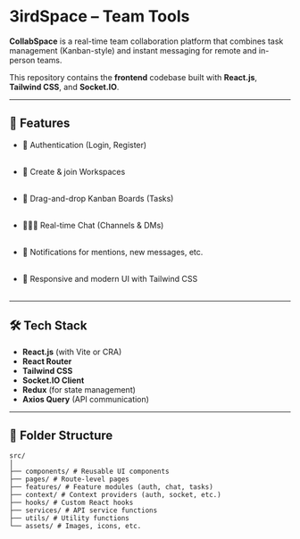 # 3irdSpace – Team Tools

**CollabSpace** is a real-time team collaboration platform that combines task management (Kanban-style) and instant messaging for remote and in-person teams.

This repository contains the **frontend** codebase built with **React.js**, **Tailwind CSS**, and **Socket.IO**.

---

## 🚀 Features

- 🔐 Authentication (Login, Register)<br/><br/>

- 🏢 Create & join Workspaces<br/><br/>
- 🧱 Drag-and-drop Kanban Boards (Tasks)<br/><br/>
- 🧑‍🤝‍🧑 Real-time Chat (Channels & DMs)<br/><br/>
- 🔔 Notifications for mentions, new messages, etc.<br/><br/>
- 🎨 Responsive and modern UI with Tailwind CSS<br/><br/>

---

## 🛠️ Tech Stack

- **React.js** (with Vite or CRA)
- **React Router**
- **Tailwind CSS**
- **Socket.IO Client**
- **Redux** (for state management)
- **Axios Query** (API communication)

---

## 📁 Folder Structure

```
src/
│
├── components/ # Reusable UI components
├── pages/ # Route-level pages
├── features/ # Feature modules (auth, chat, tasks)
├── context/ # Context providers (auth, socket, etc.)
├── hooks/ # Custom React hooks
├── services/ # API service functions
├── utils/ # Utility functions
└── assets/ # Images, icons, etc.
```

